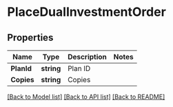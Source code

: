 # PlaceDualInvestmentOrder

## Properties

Name | Type | Description | Notes
------------ | ------------- | ------------- | -------------
**PlanId** | **string** | Plan ID | 
**Copies** | **string** | Copies | 

[[Back to Model list]](../README.md#documentation-for-models) [[Back to API list]](../README.md#documentation-for-api-endpoints) [[Back to README]](../README.md)


